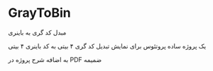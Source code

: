 # GrayToBin
مبدل کد گری به باینری

یک پروژه ساده پروتئوس برای نمایش تبدیل کد گری ۴ بیتی به کد باینری ۴ بیتی 

به اضافه شرح پروژه در 
PDF
 ضمیمه

